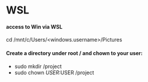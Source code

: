 # WSL
#### access to Win via WSL
cd /mnt/c/Users/<windows.username>/Pictures

#### Create a directory under root / and chown to your user:
  - sudo mkdir /project
  - sudo chown $USER:$USER /project
